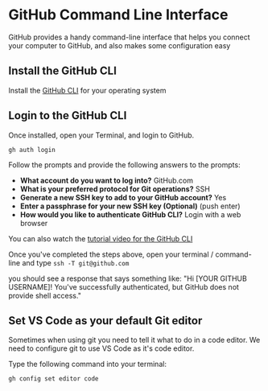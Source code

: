 # GitHub Command Line Interface

GitHub provides a handy command-line interface that helps you connect your computer to GitHub, and also makes some configuration easy

## Install the GitHub CLI

Install the [GitHub CLI](https://github.com/cli/cli#installation) for your operating system

## Login to the GitHub CLI

Once installed, open your Terminal, and login to GitHub.

```shell
gh auth login
```

Follow the prompts and provide the following answers to the prompts:

- **What account do you want to log into?** GitHub.com
- **What is your preferred protocol for Git operations?** SSH
- **Generate a new SSH key to add to your GitHub account?** Yes
- **Enter a passphrase for your new SSH key (Optional)** (push enter)
- **How would you like to authenticate GitHub CLI?** Login with a web browser

You can also watch the [tutorial video for the GitHub CLI](https://www.loom.com/share/96e4794d3ec6475285d23781bcdeef3e)

Once you've completed the steps above, open your terminal / command-line and type `ssh -T git@github.com` 

you should see a response that says something like: "Hi [YOUR GITHUB USERNAME]! You've successfully authenticated, but GitHub does not provide shell access."

## Set VS Code as your default Git editor

Sometimes when using git you need to tell it what to do in a code editor. We need to configure git to use VS Code as it's code editor. 

Type the following command into your terminal:

```shell
gh config set editor code
```
